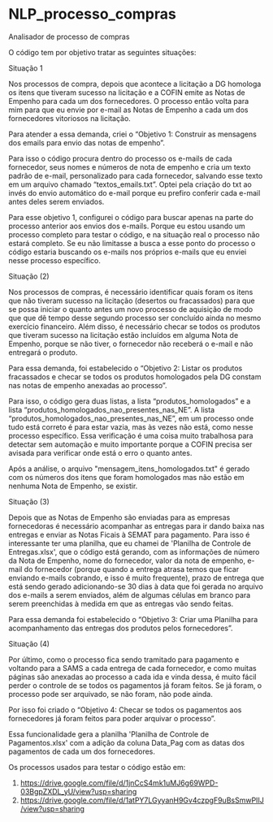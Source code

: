 # NLP_processo_compras
Analisador de processo de compras


O código tem por objetivo tratar as seguintes situações:

Situação 1

Nos processos de compra, depois que acontece a licitação a DG homologa os itens que tiveram sucesso na licitação e a COFIN emite as Notas de Empenho para cada um dos fornecedores.
O processo então volta para mim para que eu envie por e-mail as Notas de Empenho a cada um dos fornecedores vitoriosos na licitação.

Para atender a essa demanda, criei o “Objetivo 1: Construir as mensagens dos emails para envio das notas de empenho”.

Para isso o código procura dentro do processo os e-mails de cada fornecedor, seus nomes e números de nota de empenho e cria um texto padrão de e-mail, personalizado para cada fornecedor, salvando esse texto em um arquivo chamado “textos_emails.txt”. Optei pela criação do txt ao invés do envio automático do e-mail porque eu prefiro conferir cada e-mail antes deles serem enviados.

Para esse objetivo 1, configurei o código para buscar apenas na parte do processo anterior aos envios dos e-mails. Porque eu estou usando um processo completo para testar o código, e na situação real o processo não estará completo. Se eu não limitasse a busca a esse ponto do processo o código estaria buscando os e-mails nos próprios e-mails que eu enviei nesse processo específico.

Situação (2)

Nos processos de compras, é necessário identificar quais foram os itens que não tiveram sucesso na licitação (desertos ou fracassados) para que se possa iniciar o quanto antes um novo processo de aquisição de modo que que dê tempo desse segundo processo ser concluído ainda no mesmo exercício financeiro. Além disso, é necessário checar se todos os produtos que tiveram sucesso na licitação estão incluídos em alguma Nota de Empenho, porque se não tiver, o fornecedor não receberá o e-mail e não entregará o produto.

Para essa demanda, foi estabelecido o “Objetivo 2: Listar os produtos fracassados e checar se todos os produtos homologados pela DG constam nas notas de empenho anexadas ao processo”.

Para isso, o código gera duas listas, a lista “produtos_homologados” e a lista “produtos_homologados_nao_presentes_nas_NE”. 
A lista “produtos_homologados_nao_presentes_nas_NE”, em um processo onde tudo está correto é para estar vazia, mas às vezes não está, como nesse processo específico. Essa verificação é uma coisa muito trabalhosa para detectar sem automação e muito importante porque a COFIN precisa ser avisada para verificar onde está o erro o quanto antes.

Após a análise, o arquivo "mensagem_itens_homologados.txt" é gerado com os números dos itens que foram homologados mas não estão em nenhuma Nota de Empenho, se existir. 

Situação (3)

Depois que as Notas de Empenho são enviadas para as empresas fornecedoras é necessário acompanhar as entregas para ir dando baixa nas entregas e enviar as Notas Ficais à SEMAT para pagamento. Para isso é interessante ter uma planilha, que eu chamei de 'Planilha de Controle de Entregas.xlsx', que o código está gerando, com as informações de número da Nota de Empenho, nome do fornecedor, valor da nota de empenho, e-mail do fornecedor (porque quando a entrega atrasa temos que ficar enviando e-mails cobrando, e isso é muito frequente), prazo de entrega que está sendo gerado adicionando-se 30 dias à data que foi gerada no arquivo dos e-mails a serem enviados, além de algumas células em branco para serem preenchidas à medida em que as entregas vão sendo feitas.

Para essa demanda foi estabelecido o “Objetivo 3: Criar uma Planilha para acompanhamento das entregas dos produtos pelos fornecedores”.

Situação (4)

Por último, como o processo fica sendo tramitado para pagamento e voltando para a SAMS a cada entrega de cada fornecedor, e como muitas páginas são anexadas ao processo a cada ida e vinda dessa, é muito fácil perder o controle de se todos os pagamentos já foram feitos. Se já foram, o processo pode ser arquivado, se não foram, não pode ainda.

Por isso foi criado o “Objetivo 4: Checar se todos os pagamentos aos fornecedores já foram feitos para poder arquivar o processo”.

Essa funcionalidade gera a planilha 'Planilha de Controle de Pagamentos.xlsx' com a adição da coluna Data_Pag com as datas dos pagamentos de cada um dos fornecedores.

Os processos usados para testar o código estão em:
1. https://drive.google.com/file/d/1jnCcS4mk1uMJ6g69WPD-03BgpZXDL_yU/view?usp=sharing
2. https://drive.google.com/file/d/1atPY7LGyyanH9Gv4czpgF9uBsSmwPIIJ/view?usp=sharing
